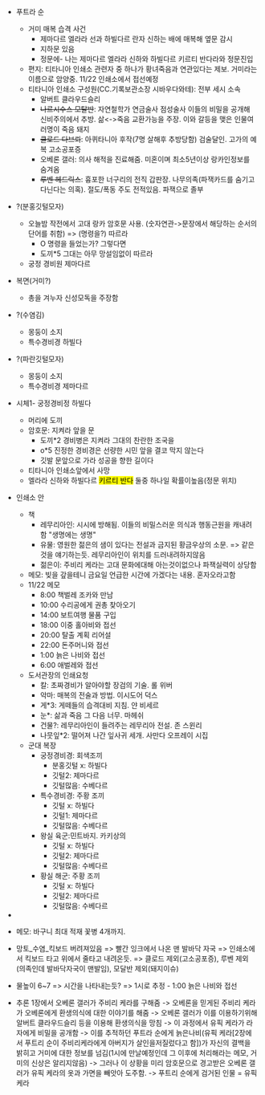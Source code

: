 - 푸트라 순
	- 거미 매복 습격 사건
		- 제마다르 엘라라 선과 하빌다르 란자 신하는 배에 매복해 옆문 감시
		- 지하문 있음
		- 정문에- 나는 제마다르 엘라라 신하와 하빌다르 키르티 반다라와 정문진입
	- 편지: 티타니아 인쇄소 관련자 중 하나가 황녀죽음과 연관있다는 제보. 거미라는 이름으로 암양중. 11/22 인쇄소에서 접선예정 
	- 티타니아 인쇄소 구성원(CC.기록보관소장 시바우다와테): 전부 세시 소속 
		- 알버트 클라우드슬리
		- ~~나르시수스 모탈반~~: 자연철학가 연금술사 점성술사 이들의 비밀을 공개해 신비주의에서 추방. 삶<->죽음 교환가능을 주장. 이와 갈등을 맺은 인물여러명이 죽음 돼지
		- ~~클로드 다브뢰~~: 아퀴타니아 후작(7명 살해후 추방당함) 검술달인. 고가의 예복 고소공포증
		- 오베론 갤러: 의사 해적을 진료해줌. 미혼이며 최소5년이상 랑카인정보를 숨겨옴
		- ~~루벤 헤드릭스~~: 흉포한 너구리의 전직 갑판장. 나무의족(파잭카드를 숨기고다닌다는 의혹). 절도/폭동 주도 전적있음. 파잭으로 졸부
- ?(분홍깃털모자)
	- 오늘밤 작전에서 고대 랑카 암호문 사용. (숫자연관->문장에서 해당하는 순서의 단어를 취함) => (명령을?) 따르라
		- O 명령을 들었는가? 그렇다면 
		- 도끼*5 그대는 아무 망설임없이 따르라
	- 궁정 경비원 제마다르
- 복면(거미?)
	- 총을 겨누자 신성모독을 주장함
- ?(수염김)
	- 몽둥이 소지
	- 특수경비경 하빌다
- ?(파란깃털모자)
	- 몽둥이 소지
	- 특수경비경 제마다르
- 시체1- 궁정경비정 하빌다
	- 머리에 도끼
	- 암호문: 지켜라 앞을 문
		- 도끼*2 경비병은 지켜라 그대의 찬란한 조국을
		- o*5 진정한 경비경은 선량한 시민 앞을 결코 막지  않는다
		- 깃발 문앞으로 가라 성공을 향한 길이다
	- 티타니아 인쇄소앞에서 사망
	- 엘라라 신하와 하빌다르 <mark class="hltr-cyan">키르티 반다</mark> 둘중 하나일 확률이높음(정문 위치)
- 인쇄소 안
	- 책 
		- 레무리아인: 시시에 방해됨. 이들의 비밀스러운 의식과 행동근원을 캐내려함  "생명에는 생명"
		- 유물: 영원한 젊은의 샘이 있다는 전설과 금지된 황금우상의 소문. => 같은것을 얘기하는듯. 레무리아인이 위치를 드러내려하지않음
		- 젊은이: 주비리 케라는 고대 문화에대해 아는것이없으나 파잭실력이 상당함
	- 메모: 빚을 갚을테니 금요일 언급한 시간에 가겠다는 내용. 혼자오라고함
	- 11/22 메모
		- 8:00 책벌레 조카와 만남
		- 10:00 수리공에게 권총 찾아오기
		- 14:00 보트여행 물품 구입
		- 18:00 이중 홀아비와 접선
		- 20:00 탈출 계획 리어설
		- 22:00 돈주머니와 접선
		- 1:00 늙은 나비와 접선
		- 6:00 애벌레와 접선
	- 도서관장의 인쇄요청
		- 칼: 초짜경비가 알아야할 장검의 기술. 롤 위버
		- 악마: 매복의 전술과 방법. 이시도어 덕스
		- 게*3: 게떼들의 습격대비 지침. 얀 비세르
		- 눈*: 삶과 죽음 그 다음 너무. 마헤쉬
		- 건물?: 레무리아인이 들려주는 레무리아 전설. 존 스윈리
		- 나뭇잎*2: 떨어져 나간 잎사귀 세개. 사만다 오프레이 시집
	- 군대 복장
		- 궁정경비경: 회색조끼
			- 분홍깃털 x: 하빌다
			- 깃털2: 제마다르
			- 깃털많음: 수베다르
		- 특수경비경: 주황 조끼
			- 깃털 x: 하빌다
			- 깃털1: 제마다르
			- 깃털많음: 수베다르
		- 왕실 육군:민트바지. 카키상의
			- 깃털 x: 하빌다
			- 깃털2: 제마다르
			- 깃털많음: 수베다르
		- 황실 해군: 주황 조끼
			- 깃털 x: 하빌다
			- 깃털2: 제마다르
			- 깃털많음: 수베다르
- 
- 메모: 바구니 최대 적재 꽃병 4개까지. 
- 망토_수염_킥보드 버려져있음 => 빨간 잉크에서 나온 맨 발바닥 자국 => 인쇄소에서 킥보드 타고 위에서 줄타고 내려온듯. => 클로드 제외(고소공포증), 루벤 제외(의족인데 발바닥자국이 맨발임), 모달반 제외(돼지이슈)
- 물높이 6~7 => 시간을 나타내는듯?  => 1시로 추정 -  1:00 늙은 나비와 접선


- 추론
1장에서 오베론 갤러가 주비리 케라를 구해줌 -> 오베론을 믿게된 주비리 케라가 오베론에게 환생의식에 대한 이야기를 해줌 -> 오베론 갤러가 이를 이용하기위해 알버트 클라우드슬리 등을 이용해 환생의식을 망침 -> 이 과정에서 유픽 케라가 라자에게 비밀을 공개함 -> 이를 추적하던 푸트라 순에게 늙은나비(유픽 케라[2장에서 푸트리 순이 주비리케라에게 아버지가 살인을저질렀다고 함])가 자신의 결백을 밝히고 거미에 대한 정보를 넘김(1시에 만날예정인데 그 이후에 처리해라는 메모, 거미의 신상은 알리지않음) -> 
그러나 이 상황을 미리 암호문으로 경고받은 오베론 갤러가 유픽 케라의 옷과 가면을 빼앗아 도주함.
-> 푸트리 순에게 검거된 인물 = 유픽 케라